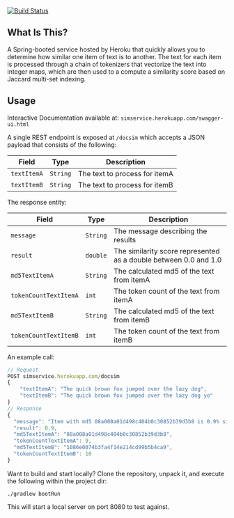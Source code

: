 [![Build Status](https://travis-ci.org/mdisalvo/simservice.svg)](https://travis-ci.org/mdisalvo/simservice)

What Is This?
-----
A Spring-booted service hosted by Heroku that quickly allows you to determine how similar one item of text is to another.  The text for each item is processed through a chain of tokenizers that vectorize the text into integer maps, which are then used to a compute a similarity score based on Jaccard multi-set indexing.

Usage
-----
Interactive Documentation available at: ```simservice.herokuapp.com/swagger-ui.html```

A single REST endpoint is exposed at ```/docsim``` which accepts a JSON payload that consists of the following:

|      Field    |    Type    |        Description          |
|---------------|------------|-----------------------------|
|```textItemA```|```String```|The text to process for itemA|
|```textItemB```|```String```|The text to process for itemB|

The response entity:

|      Field              |    Type    |        Description                                             |
|-------------------------|------------|----------------------------------------------------------------|
|```message```            |```String```|The message describing the results                              |
|```result```             |```double```|The similarity score represented as a double between 0.0 and 1.0|
|```md5TextItemA```       |```String```|The calculated md5 of the text from itemA                       |
|```tokenCountTextItemA```|```int```   |The token count of the text from itemA                          |
|```md5TextItemB```       |```String```|The calculated md5 of the text from itemB                       |
|```tokenCountTextItemB```|```int```   |The token count of the text from itemB                          |

An example call:
```javascript
// Request
POST simservice.herokuapp.com/docsim
{
    "textItemA": "The quick brown fox jumped over the lazy dog",
    "textItemB": "The quick brown fox jumped over the lazy dog yo"
}
// Response
{
  "message": "Item with md5 08a008a01d498c404b0c30852b39d3b8 is 0.9% similar to item with md5 1086e0074b3fa4f14e214cd99b5b4ca9.",
  "result": 0.9,
  "md5TextItemA": "08a008a01d498c404b0c30852b39d3b8",
  "tokenCountTextItemA": 9,
  "md5TextItemB": "1086e0074b3fa4f14e214cd99b5b4ca9",
  "tokenCountTextItemB": 10
}
```

Want to build and start locally?  Clone the repository, unpack it, and execute the following within the project dir:

```./gradlew bootRun```

This will start a local server on port 8080 to test against.
